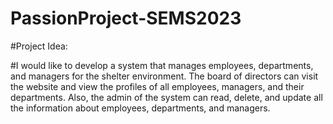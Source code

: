 # PassionProject-SEMS2023
#Project Idea:

#I would like to develop a system that manages employees, departments, and managers for the shelter environment. The board of directors can visit the website and view the profiles of all employees, managers, and their departments. Also, the admin of the system can read, delete, and update all the information about employees, departments, and managers. 
